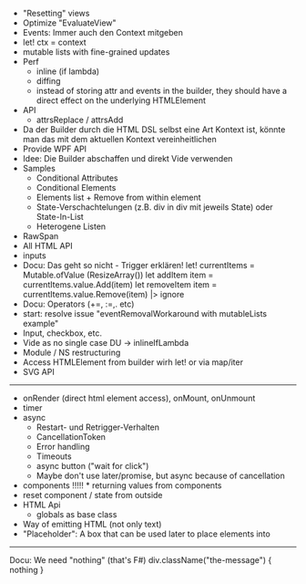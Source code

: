 
* "Resetting" views
* Optimize "EvaluateView"
* Events: Immer auch den Context mitgeben
* let! ctx = context
* mutable lists with fine-grained updates
* Perf
  * inline (if lambda)
  * diffing
  * instead of storing attr and events in the builder, they should have a direct effect on the underlying HTMLElement
* API
  * attrsReplace / attrsAdd
* Da der Builder durch die HTML DSL selbst eine Art Kontext ist, könnte man das mit dem aktuellen Kontext vereinheitlichen
* Provide WPF API
* Idee: Die Builder abschaffen und direkt Vide verwenden
* Samples
	* Conditional Attributes
	* Conditional Elements
	* Elements list + Remove from within element
	* State-Verschachtelungen (z.B. div in div mit jeweils State) oder State-In-List
  * Heterogene Listen
* RawSpan
* All HTML API
* inputs
* Docu: Das geht so nicht - Trigger erklären!
        let! currentItems = Mutable.ofValue (ResizeArray())
        let addItem item = currentItems.value.Add(item)
        let removeItem item = currentItems.value.Remove(item) |> ignore
* Docu: Operators (+=, :=,. etc)        
* start: resolve issue "eventRemovalWorkaround with mutableLists example"
* Input, checkbox, etc.
* Vide as no single case DU -> inlineIfLambda
* Module / NS restructuring
* Access HTMLElement from builder wirh let! or via map/iter
* SVG API


----------------------------

* onRender (direct html element access), onMount, onUnmount
* timer
* async
    * Restart- und Retrigger-Verhalten
    * CancellationToken
    * Error handling
    * Timeouts
    * async button ("wait for click")
    * Maybe don't use later/promise, but async because of cancellation
* components
!!!!! * returning values from components
* reset component / state from outside
* HTML Api
    * globals as base class
* Way of emitting HTML (not only text)
* "Placeholder": A box that can be used later to place elements into

--------

Docu: We need "nothing" (that's F#)
    div.className("the-message") {
        nothing
    }
